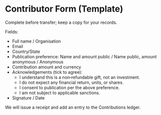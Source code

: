 # Contributor Form (Template)

Complete before transfer; keep a copy for your records.

Fields:
- Full name / Organisation
- Email
- Country/State
- Publication preference: Name and amount public / Name public, amount anonymous / Anonymous
- Contribution amount and currency
- Acknowledgements (tick to agree):
  - I understand this is a non‑refundable gift, not an investment.
  - I do not expect any financial return, units, or shares.
  - I consent to publication per the above preference.
  - I am not subject to applicable sanctions.
- Signature / Date

We will issue a receipt and add an entry to the Contributions ledger.

